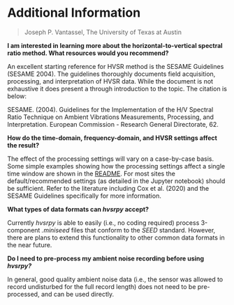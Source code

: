 # Additional Information

> Joseph P. Vantassel, The University of Texas at Austin

__I am interested in learning more about the horizontal-to-vertical spectral
ratio method. What resources would you recommend?__

An excellent starting reference for HVSR method is the SESAME Guidelines
(SESAME 2004). The guidelines thoroughly documents field acquisition,
processing, and interpretation of HVSR data. While the document is not
exhaustive it does present a through introduction to the topic. The citation is
below:

SESAME. (2004). Guidelines for the Implementation of the H/V Spectral Ratio
Technique on Ambient Vibrations Measurements, Processing, and Interpretation.
European Commission - Research General Directorate, 62.

__How do the time-domain, frequency-domain, and HVSR settings affect the result?__

The effect of the processing settings will vary on a case-by-case basis. Some
simple examples showing how the processing settings affect a single time window
are shown in the
[README](https://github.com/jpvantassel/hvsrpy/blob/master/README.md).
For most sites the default/recommended settings (as detailed in the
Jupyter notebook) should be sufficient. Refer to the literature including
Cox et al. (2020) and the SESAME Guidelines specifically for more information.

__What types of data formats can _hvsrpy_ accept?__

Currently _hvsrpy_ is able to easily (i.e., no coding required) process
3-component _.miniseed_ files that conform to the _SEED_ standard. However,
there are plans to extend this functionality to other common data formats in the
near future.

__Do I need to pre-process my ambient noise recording before using _hvsrpy?___

In general, good quality ambient noise data (i.e., the sensor was allowed to
record undisturbed for the full record length) does not need to be
pre-processed, and can be used directly.
